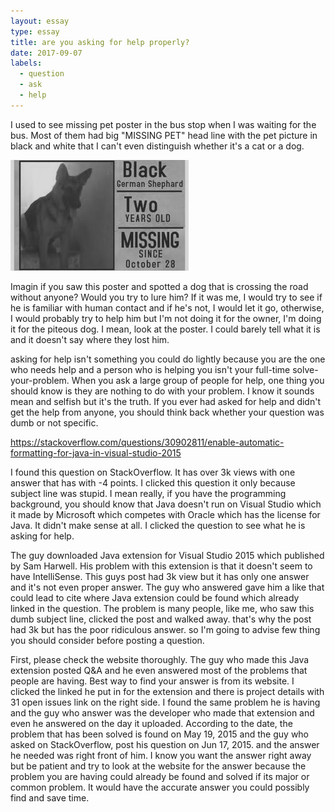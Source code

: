 ```yaml
---
layout: essay
type: essay
title: are you asking for help properly?
date: 2017-09-07
labels:
  - question
  - ask
  - help
---
```


  I used to see missing pet poster in the bus stop when I was waiting for the bus. Most of them had big "MISSING PET" head line with the pet picture in black and white that I can't even distinguish whether it's a cat or a dog.  
  
  <img class="ui image" src="../images/missing_dog.jpg">
  
  Imagin if you saw this poster and spotted a dog that is crossing the road without anyone? Would you try to lure him? If it was me, I would try to see if he is familiar with human contact and if he's not, I would let it go, otherwise, I would probably try to help him but I'm not doing it for the owner, I'm doing it for the piteous dog.  I mean, look at the poster. I could barely tell what it is and it doesn't say where they lost him.
  
asking for help isn't something you could do lightly because you are the one who needs help and a person who is helping you isn't your full-time solve-your-problem. When you ask a large group of people for help, one thing you should know is they are nothing to do with your problem. I know it sounds mean and selfish but it's the truth. If you ever had asked for help and didn't get the help from anyone, you should think back whether your question was dumb or not specific. 

https://stackoverflow.com/questions/30902811/enable-automatic-formatting-for-java-in-visual-studio-2015

I found this question on StackOverflow. It has over 3k views with one answer that has with -4 points. I clicked this question it only because subject line was stupid. I mean really, if you have the programming background, you should know that Java doesn't run on Visual Studio which it made by Microsoft which competes with Oracle which has the license for Java. It didn't make sense at all. I clicked the question to see what he is asking for help.

The guy downloaded Java extension for Visual Studio 2015 which published by Sam Harwell. His problem with this extension is that it doesn't seem to have IntelliSense. This guys post had 3k view but it has only one answer and it's not even proper answer. The guy who answered gave him a like that could lead to cite where Java extension could be found which already linked in the question. The problem is many people, like me, who saw this dumb subject line, clicked the post and walked away. that's why the post had 3k but has the poor ridiculous answer. so I'm going to advise few thing you should consider before posting a question.

First, please check the website thoroughly. The guy who made this Java extension posted Q&A and he even answered most of the problems that people are having. Best way to find your answer is from its website. I clicked the linked he put in for the extension and there is project details with 31 open issues link on the right side. I found the same problem he is having and the guy who answer was the developer who made that extension and even he answered on the day it uploaded. According to the date, the problem that has been solved is found on May 19, 2015 and the guy who asked on StackOverflow, post his question on Jun 17, 2015. and the answer he needed was right front of him. I know you want the answer right away but be patient and try to look at the website for the answer because the problem you are having could already be found and solved if its major or common problem. It would have the accurate answer you could possibly find and save time.

